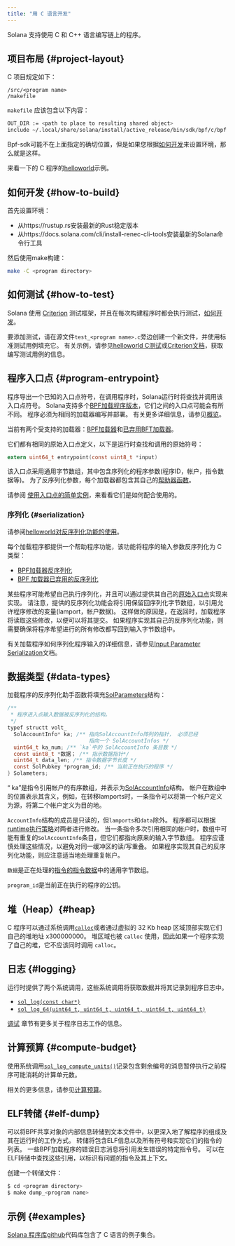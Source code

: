 ```yaml
---
title: "用 C 语言开发"
---
```


Solana 支持使用 C 和 C++ 语言编写链上的程序。

## 项目布局 {#project-layout}

C 项目规定如下：

```
/src/<program name>
/makefile
```

`makefile` 应该包含以下内容：

```bash
OUT_DIR := <path to place to resulting shared object>
include ~/.local/share/solana/install/active_release/bin/sdk/bpf/c/bpf.mk
```

Bpf-sdk可能不在上面指定的确切位置，但是如果您根据[如何开发](#how-to-build)来设置环境，那么就是这样。

来看一下的 C 程序的[helloworld](https://github.com/solana-labs/example-helloworld/tree/master/src/program-c)示例。

## 如何开发 {#how-to-build}

首先设置环境：
- 从https://rustup.rs安装最新的Rust稳定版本
- 从https://docs.solana.com/cli/install-renec-cli-tools安装最新的Solana命令行工具

然后使用make构建：
```bash
make -C <program directory>
```

## 如何测试 {#how-to-test}

Solana 使用 [Criterion](https://github.com/Snaipe/Criterion) 测试框架，并且在每次构建程序时都会执行测试，[如何开发](#how-to-build)。

要添加测试，请在源文件`test_<program
name>.c`旁边创建一个新文件，并使用标准测试用例填充它。  有关示例，请参见[helloworld C测试](https://github.com/solana-labs/example-helloworld/blob/master/src/program-c/src/helloworld/test_helloworld.c)或[Criterion文档](https://criterion.readthedocs.io/en/master)，获取编写测试用例的信息。

## 程序入口点 {#program-entrypoint}

程序导出一个已知的入口点符号，在调用程序时，Solana运行时将查找并调用该入口点符号。  Solana支持多个[BPF加载程序版本](overview.md#versions)，它们之间的入口点可能会有所不同。 程序必须为相同的加载器编写并部署。  有关更多详细信息，请参见[概览](overview#loaders)。

当前有两个受支持的加载器：[BPF加载器](https://github.com/solana-labs/solana/blob/7ddf10e602d2ed87a9e3737aa8c32f1db9f909d8/sdk/program/src/bpf_loader.rs#L17)和[已弃用BFT加载器](https://github.com/solana-labs/solana/blob/7ddf10e602d2ed87a9e3737aa8c32f1db9f909d8/sdk/program/src/bpf_loader_deprecated.rs#L14)。

它们都有相同的原始入口点定义，以下是运行时查找和调用的原始符号：

```c
extern uint64_t entrypoint(const uint8_t *input)
```

该入口点采用通用字节数组，其中包含序列化的程序参数(程序ID，帐户，指令数据等)。  为了反序列化参数，每个加载器都包含其自己的[帮助器函数](#Serialization)。

请参阅 [使用入口点的简单实例](https://github.com/solana-labs/example-helloworld/blob/bc0b25c0ccebeff44df9760ddb97011558b7d234/src/program-c/src/helloworld/helloworld.c#L37)，来看看它们是如何配合使用的。

### 序列化 {#serialization}

请参阅[helloworld对反序列化功能的使用](https://github.com/solana-labs/example-helloworld/blob/bc0b25c0ccebeff44df9760ddb97011558b7d234/src/program-c/src/helloworld/helloworld.c#L43)。

每个加载程序都提供一个帮助程序功能，该功能将程序的输入参数反序列化为 C 类型：
- [BPF加载器反序列化](https://github.com/solana-labs/solana/blob/d2ee9db2143859fa5dc26b15ee6da9c25cc0429c/sdk/bpf/c/inc/renec_sdk.h#L304)
- [BPF 加载器已弃用的反序列化](https://github.com/solana-labs/solana/blob/8415c22b593f164020adc7afe782e8041d756ddf/sdk/bpf/c/inc/deserialize_deprecated.h#L25)

某些程序可能希望自己执行序列化，并且可以通过提供其自己的[原始入口点](#program-entrypoint)实现来实现。 请注意，提供的反序列化功能会将引用保留回序列化字节数组，以引用允许程序修改的变量(lamport，帐户数据)。  这样做的原因是，在返回时，加载程序将读取这些修改，以便可以将其提交。  如果程序实现其自己的反序列化功能，则需要确保将程序希望进行的所有修改都写回到输入字节数组中。

有关加载程序如何序列化程序输入的详细信息，请参见[Input Parameter Serialization](overview.md#input-parameter-serialization)文档。

## 数据类型 {#data-types}

加载程序的反序列化助手函数将填充[SolParameters](https://github.com/solana-labs/solana/blob/8415c22b593f164020adc7afe782e8041d756ddf/sdk/bpf/c/inc/renec_sdk.h#L276)结构：

```c
/**
 * 程序进入点输入数据被反序列化的结构。
 */
typef structt volt_
  SolAccountInfo* ka; /** 指向SolAccountInfo阵列的指针， 必须已经
                          指向一个 SolAccountInfos */
  uint64_t ka_num; /** `ka`中的 SolAccountInfo 条目数 */
  const uint8_t *数据； /** 指示数据指针*/
  uint64_t data_len; /** 指令数据字节长度 */
  const SolPubkey *program_id; /** 当前正在执行的程序 */
} Solameters;
```

“ ka”是指令引用帐户的有序数组，并表示为[SolAccountInfo](https://github.com/solana-labs/solana/blob/8415c22b593f164020adc7afe782e8041d756ddf/sdk/bpf/c/inc/renec_sdk.h#L173)结构。  帐户在数组中的位置表示其含义，例如，在转移lamports时，一条指令可以将第一个帐户定义为源，将第二个帐户定义为目的地。

`AccountInfo`结构的成员是只读的，但`lamports`和`data`除外。  程序都可以根据[runtime执行策略](developing/programming-model/accounts.md#policy)对两者进行修改。  当一条指令多次引用相同的帐户时，数组中可能有重复的`SolAccountInfo`条目，但它们都指向原来的输入字节数组。  程序应谨慎处理这些情况，以避免对同一缓冲区的读/写重叠。  如果程序实现其自己的反序列化功能，则应注意适当地处理重复帐户。

`数据`是正在处理的[指令的指令数据](developing/programming-model/transactions.md#instruction-data)中的通用字节数组。

`program_id`是当前正在执行的程序的公钥。

## 堆（Heap）{#heap}

C 程序可以通过系统调用[`calloc`](https://github.com/solana-labs/solana/blob/c3d2d2134c93001566e1e56f691582f379b5ae55/sdk/bpf/c/inc/renec_sdk.h#L245)或者通过虚拟的 32 Kb heap 区域顶部实现它们自己的堆地址 x300000000。  堆区域也被 `calloc` 使用，因此如果一个程序实现了自己的堆，它不应该同时调用 `calloc`。

## 日志 {#logging}

运行时提供了两个系统调用，这些系统调用将获取数据并将其记录到程序日志中。

- [`sol_log(const char*)`](https://github.com/solana-labs/solana/blob/d2ee9db2143859fa5dc26b15ee6da9c25cc0429c/sdk/bpf/c/inc/renec_sdk.h#L128)
- [`sol_log_64(uint64_t, uint64_t, uint64_t, uint64_t, uint64_t)`](https://github.com/solana-labs/solana/blob/d2ee9db2143859fa5dc26b15ee6da9c25cc0429c/sdk/bpf/c/inc/renec_sdk.h#L134)

[调试](debugging.md#logging) 章节有更多关于程序日志工作的信息。

## 计算预算 {#compute-budget}

使用系统调用[`sol_log_compute_units()`](https://github.com/solana-labs/solana/blob/d3a3a7548c857f26ec2cb10e270da72d373020ec/sdk/bpf/c/inc/renec_sdk.h#L140)记录包含剩余编号的消息暂停执行之前程序可能消耗的计算单元数。

相关的更多信息，请参见[计算预算](developing/programming-model/runtime.md#compute-budget)。

## ELF转储 {#elf-dump}

可以将BPF共享对象的内部信息转储到文本文件中，以更深入地了解程序的组成及其在运行时的工作方式。  转储将包含ELF信息以及所有符号和实现它们的指令的列表。  一些BPF加载程序的错误日志消息将引用发生错误的特定指令号。 可以在ELF转储中查找这些引用，以标识有问题的指令及其上下文。

创建一个转储文件：

```bash
$ cd <program directory>
$ make dump_<program name>
```

## 示例 {#examples}

[Solana 程序库github](https://github.com/solana-labs/renec-program-library/tree/master/examples/c)代码库包含了 C 语言的例子集合。
